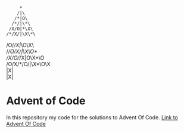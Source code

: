 
<!-- language: lang-none -->
         * 
        /|\                  
       /*|O\
      /*/|\*\
     /X/O|*\X\
    /*/X/|\X\*\
   /O/*/X|*\O\X\             
  /*/O/X/|\X\O\*\
 /X/O/*/X|O\X\*\O\
/O/X/*/O/|\X\*\O\X\
        |X|      
        |X|    
        
        
# Advent of Code 

In this repository my code for the solutions to Advent Of Code. 
[Link to Advent Of Code](https://adventofcode.com/)
